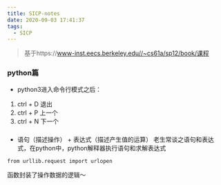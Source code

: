 ```yaml
---
title: SICP-notes
date: 2020-09-03 17:41:37
tags:
  - SICP
---
```


> 基于https://www-inst.eecs.berkeley.edu//~cs61a/sp12/book/课程

### python篇

- python3进入命令行模式之后：
1. ctrl + D 退出
2. ctrl + P 上一个
2. ctrl + N 下一个

###

- 语句（描述操作） + 表达式（描述产生值的运算）
老生常谈之语句和表达式，在python中，python解释器执行语句和求解表达式
```
from urllib.request import urlopen
```

函数封装了操作数据的逻辑～
